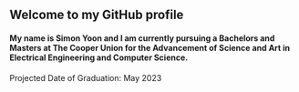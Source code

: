 ## Welcome to my GitHub profile 

#### My name is Simon Yoon and I am currently pursuing a Bachelors and Masters at The Cooper Union for the Advancement of Science and Art in Electrical Engineering and Computer Science. 

Projected Date of Graduation: May 2023 
